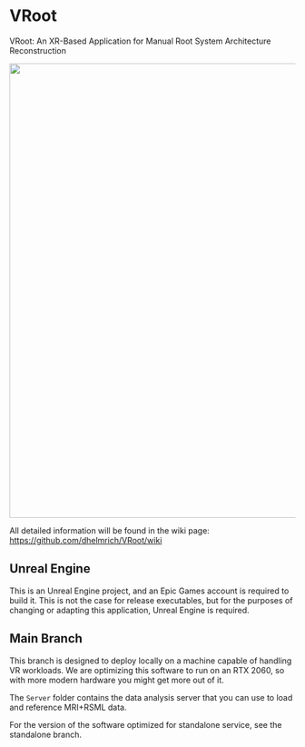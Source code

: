 # VRoot
VRoot: An XR-Based Application for Manual Root System Architecture Reconstruction

<img src="https://github.com/dhelmrich/VRoot/assets/9272590/a51a32bb-3c67-4a2b-8753-4b5f7180ccaa" width="800px" />

All detailed information will be found in the wiki page: https://github.com/dhelmrich/VRoot/wiki

## Unreal Engine

This is an Unreal Engine project, and an Epic Games account is required to build it. This is not the case for release executables, but for the purposes of changing or adapting this application, Unreal Engine is required.

## Main Branch

This branch is designed to deploy locally on a machine capable of handling VR workloads. We are optimizing this software to run on an RTX 2060, so with more modern hardware you might get more out of it.

The `Server` folder contains the data analysis server that you can use to load and reference MRI+RSML data.

For the version of the software optimized for standalone service, see the standalone branch.
